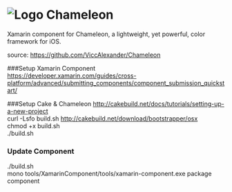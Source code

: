 # ![Logo](http://reality.cm/img/chameleon-48.png) Chameleon  
Xamarin component for Chameleon, a lightweight, yet powerful, color framework for iOS.

source: https://github.com/ViccAlexander/Chameleon

###Setup Xamarin Component
https://developer.xamarin.com/guides/cross-platform/advanced/submitting_components/component_submission_quickstart/

###Setup Cake & Chameleon
http://cakebuild.net/docs/tutorials/setting-up-a-new-project  
curl -Lsfo build.sh http://cakebuild.net/download/bootstrapper/osx  
chmod +x build.sh  
./build.sh  

### Update Component
./build.sh  
mono tools/XamarinComponent/tools/xamarin-component.exe package component
